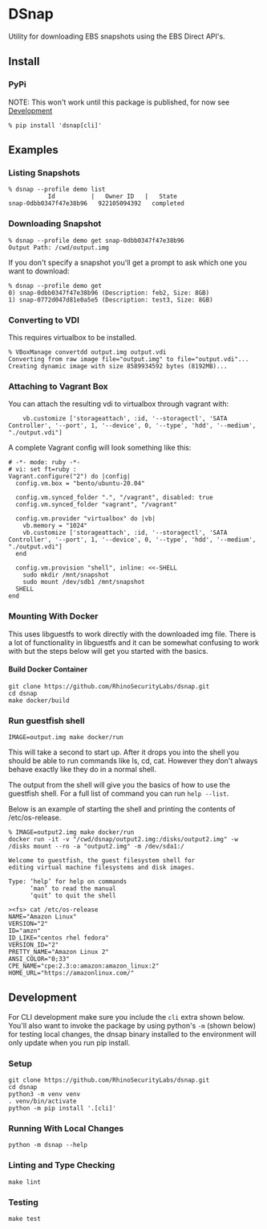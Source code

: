 # DSnap

Utility for downloading EBS snapshots using the EBS Direct API's.

## Install

### PyPi

NOTE: This won't work until this package is published, for now see [Development](#Development)

```
% pip install 'dsnap[cli]'
```

## Examples

### Listing Snapshots
```
% dsnap --profile demo list
           Id          |   Owner ID   |   State
snap-0dbb0347f47e38b96   922105094392   completed
```

### Downloading Snapshot
```
% dsnap --profile demo get snap-0dbb0347f47e38b96
Output Path: /cwd/output.img
```

If you don't specify a snapshot  you'll get a prompt to ask which one you want to download:
```
% dsnap --profile demo get
0) snap-0dbb0347f47e38b96 (Description: feb2, Size: 8GB)
1) snap-0772d047d81e0a5e5 (Description: test3, Size: 8GB)
```

### Converting to VDI
This requires virtualbox to be installed.

```
% VBoxManage convertdd output.img output.vdi
Converting from raw image file="output.img" to file="output.vdi"...
Creating dynamic image with size 8589934592 bytes (8192MB)...
```

### Attaching to Vagrant Box

You can attach the resulting vdi to virtualbox through vagrant with:

```
    vb.customize ['storageattach', :id, '--storagectl', 'SATA Controller', '--port', 1, '--device', 0, '--type', 'hdd', '--medium', "./output.vdi"]
```

A complete Vagrant config will look something like this:
```
# -*- mode: ruby -*-
# vi: set ft=ruby :
Vagrant.configure("2") do |config|
  config.vm.box = "bento/ubuntu-20.04"

  config.vm.synced_folder ".", "/vagrant", disabled: true
  config.vm.synced_folder "vagrant", "/vagrant"

  config.vm.provider "virtualbox" do |vb|
    vb.memory = "1024"
    vb.customize ['storageattach', :id, '--storagectl', 'SATA Controller', '--port', 1, '--device', 0, '--type', 'hdd', '--medium', "./output.vdi"]
  end

  config.vm.provision "shell", inline: <<-SHELL
    sudo mkdir /mnt/snapshot
    sudo mount /dev/sdb1 /mnt/snapshot
  SHELL
end
```

### Mounting With Docker

This uses libguestfs to work directly with the downloaded img file. There is a lot of functionality in libguestfs and it can be somewhat confusing to work with but the steps below will get you started with the basics.

#### Build Docker Container
```
git clone https://github.com/RhinoSecurityLabs/dsnap.git
cd dsnap
make docker/build
```

### Run guestfish shell

```
IMAGE=output.img make docker/run
```

This will take a second to start up. After it drops you into the shell you should be able to run commands like ls, cd, cat. However they don't always behave exactly like they do in a normal shell.

The output from the shell will give you the basics of how to use the guestfish shell. For a full list of command you can run `help --list`.

Below is an example of starting the shell and printing the contents of /etc/os-release.

```
% IMAGE=output2.img make docker/run
docker run -it -v "/cwd/dsnap/output2.img:/disks/output2.img" -w /disks mount --ro -a "output2.img" -m /dev/sda1:/

Welcome to guestfish, the guest filesystem shell for
editing virtual machine filesystems and disk images.

Type: ‘help’ for help on commands
      ‘man’ to read the manual
      ‘quit’ to quit the shell

><fs> cat /etc/os-release
NAME="Amazon Linux"
VERSION="2"
ID="amzn"
ID_LIKE="centos rhel fedora"
VERSION_ID="2"
PRETTY_NAME="Amazon Linux 2"
ANSI_COLOR="0;33"
CPE_NAME="cpe:2.3:o:amazon:amazon_linux:2"
HOME_URL="https://amazonlinux.com/"
```


## Development

For CLI development make sure you include the `cli` extra shown below. You'll also want to invoke the package by using python's `-m` (shown below) for testing local changes, the dnsap binary installed to the environment will only update when you run pip install.

### Setup
```
git clone https://github.com/RhinoSecurityLabs/dsnap.git
cd dsnap
python3 -m venv venv
. venv/bin/activate
python -m pip install '.[cli]'
```

### Running With Local Changes
```
python -m dsnap --help
```

### Linting and Type Checking
```
make lint
```

### Testing
```
make test
```

